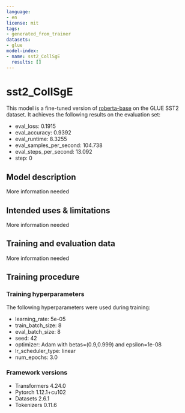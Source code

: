 ```yaml
---
language:
- en
license: mit
tags:
- generated_from_trainer
datasets:
- glue
model-index:
- name: sst2_CollSgE
  results: []
---
```


<!-- This model card has been generated automatically according to the information the Trainer had access to. You
should probably proofread and complete it, then remove this comment. -->

# sst2_CollSgE

This model is a fine-tuned version of [roberta-base](https://huggingface.co/roberta-base) on the GLUE SST2 dataset.
It achieves the following results on the evaluation set:
- eval_loss: 0.1915
- eval_accuracy: 0.9392
- eval_runtime: 8.3255
- eval_samples_per_second: 104.738
- eval_steps_per_second: 13.092
- step: 0

## Model description

More information needed

## Intended uses & limitations

More information needed

## Training and evaluation data

More information needed

## Training procedure

### Training hyperparameters

The following hyperparameters were used during training:
- learning_rate: 5e-05
- train_batch_size: 8
- eval_batch_size: 8
- seed: 42
- optimizer: Adam with betas=(0.9,0.999) and epsilon=1e-08
- lr_scheduler_type: linear
- num_epochs: 3.0

### Framework versions

- Transformers 4.24.0
- Pytorch 1.12.1+cu102
- Datasets 2.6.1
- Tokenizers 0.11.6
